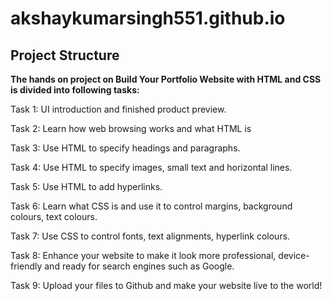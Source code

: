 # akshaykumarsingh551.github.io

## Project Structure 

**The hands on project on Build Your Portfolio Website with HTML and CSS is divided into following tasks:**

Task 1: UI introduction and finished product preview.

Task 2: Learn how web browsing works and what HTML is

Task 3: Use HTML to specify headings and paragraphs.

Task 4: Use HTML to specify images, small text and horizontal lines.

Task 5: Use HTML to add hyperlinks.

Task 6: Learn what CSS is and use it to control margins, background colours, text colours.

Task 7: Use CSS to control fonts, text alignments, hyperlink colours.

Task 8: Enhance your website to make it look more professional, device-friendly and ready for search engines such as Google.

Task 9: Upload your files to Github and make your website live to the world!
